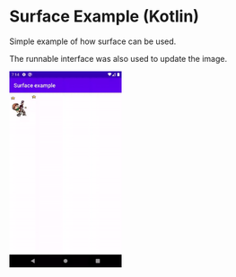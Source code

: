 # Surface Example (Kotlin)

Simple example of how surface can be used.    

The runnable interface was also used to update the image.

<img src="https://raw.githubusercontent.com/PavelMaltsev20/Surface-Example/main/gif/surface_gif.gif" width="200" height="350">
